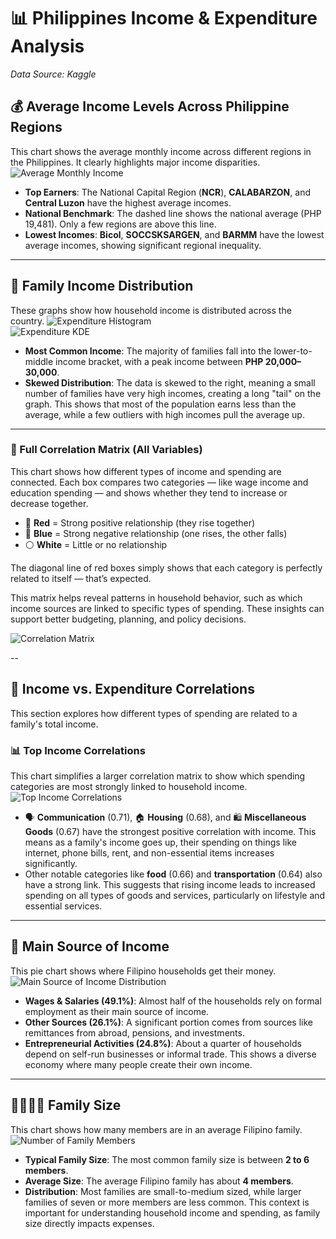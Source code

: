 # 📊 Philippines Income & Expenditure Analysis

*Data Source: Kaggle*

## 💰 Average Income Levels Across Philippine Regions

This chart shows the average monthly income across different regions in the Philippines. It clearly highlights major income disparities. 
![Average Monthly Income](PNG/1.png)

- **Top Earners**: The National Capital Region (**NCR**), **CALABARZON**, and **Central Luzon** have the highest average incomes.
- **National Benchmark**: The dashed line shows the national average (PHP 19,481). Only a few regions are above this line.
- **Lowest Incomes**: **Bicol**, **SOCCSKSARGEN**, and **BARMM** have the lowest average incomes, showing significant regional inequality.



---

## 🛒 Family Income Distribution

These graphs show how household income is distributed across the country. 
![Expenditure Histogram](PNG/2.png)  
![Expenditure KDE](PNG/3.png)

- **Most Common Income**: The majority of families fall into the lower-to-middle income bracket, with a peak income between **PHP 20,000–30,000**.
- **Skewed Distribution**: The data is skewed to the right, meaning a small number of families have very high incomes, creating a long "tail" on the graph. This shows that most of the population earns less than the average, while a few outliers with high incomes pull the average up.

---

### 🧮 Full Correlation Matrix (All Variables)

This chart shows how different types of income and spending are connected. Each box compares two categories — like wage income and education spending — and shows whether they tend to increase or decrease together.

- 🔴 **Red** = Strong positive relationship (they rise together)
- 🔵 **Blue** = Strong negative relationship (one rises, the other falls)
- ⚪ **White** = Little or no relationship

The diagonal line of red boxes simply shows that each category is perfectly related to itself — that’s expected.

This matrix helps reveal patterns in household behavior, such as which income sources are linked to specific types of spending. These insights can support better budgeting, planning, and policy decisions.

![Correlation Matrix](PNG/4.png)




--




## 🔗 Income vs. Expenditure Correlations

This section explores how different types of spending are related to a family's total income.

### 📊 Top Income Correlations

This chart simplifies a larger correlation matrix to show which spending categories are most strongly linked to household income. 
![Top Income Correlations](PNG/5.png)

- 🗣️ **Communication** (0.71), 🏠 **Housing** (0.68), and 🛍️ **Miscellaneous Goods** (0.67) have the strongest positive correlation with income. This means as a family's income goes up, their spending on things like internet, phone bills, rent, and non-essential items increases significantly.
- Other notable categories like **food** (0.66) and **transportation** (0.64) also have a strong link. This suggests that rising income leads to increased spending on all types of goods and services, particularly on lifestyle and essential services.

---

## 🧭 Main Source of Income

This pie chart shows where Filipino households get their money. 
![Main Source of Income Distribution](PNG/6.png)

- **Wages & Salaries (49.1%)**: Almost half of the households rely on formal employment as their main source of income.
- **Other Sources (26.1%)**: A significant portion comes from sources like remittances from abroad, pensions, and investments.
- **Entrepreneurial Activities (24.8%)**: About a quarter of households depend on self-run businesses or informal trade. This shows a diverse economy where many people create their own income.

---

## 👨‍👩‍👧‍👦 Family Size

This chart shows how many members are in an average Filipino family. 
![Number of Family Members](PNG/7.png)

- **Typical Family Size**: The most common family size is between **2 to 6 members**.
- **Average Size**: The average Filipino family has about **4 members**.
- **Distribution**: Most families are small-to-medium sized, while larger families of seven or more members are less common. This context is important for understanding household income and spending, as family size directly impacts expenses.
